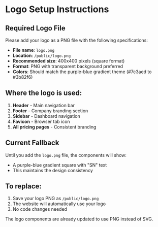 # Logo Setup Instructions

## Required Logo File

Please add your logo as a PNG file with the following specifications:

- **File name**: `logo.png`
- **Location**: `/public/logo.png`
- **Recommended size**: 400x400 pixels (square format)
- **Format**: PNG with transparent background preferred
- **Colors**: Should match the purple-blue gradient theme (#7c3aed to #3b82f6)

## Where the logo is used:

1. **Header** - Main navigation bar
2. **Footer** - Company branding section
3. **Sidebar** - Dashboard navigation
4. **Favicon** - Browser tab icon
5. **All pricing pages** - Consistent branding

## Current Fallback

Until you add the `logo.png` file, the components will show:
- A purple-blue gradient square with "SN" text
- This maintains the design consistency

## To replace:

1. Save your logo PNG as `/public/logo.png`
2. The website will automatically use your logo
3. No code changes needed

The logo components are already updated to use PNG instead of SVG.
